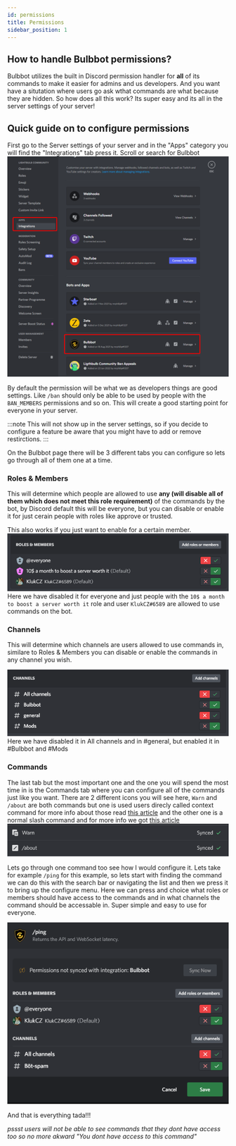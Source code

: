 ```yaml
---
id: permissions
title: Permissions
sidebar_position: 1
---
```


## How to handle Bulbbot permissions?

Bulbbot utilizes the built in Discord permission handler for **all** of its commands to make it easier for admins and us developers. And you want have
a situtation where users go ask wthat commands are what because they are hidden. So how does all this work? Its super easy and its all in the server
settings of your server!

## Quick guide on to configure permissions

First go to the Server settings of your server and in the "Apps" category you will find the "Integrations" tab press it. Scroll or search for Bulbbot
![](../assets/Configuration/Apps_Integration.png)

By default the permission will be what we as developers things are good settings. Like `/ban` should only be able to be used by people with the
`BAN_MEMBERS` permissions and so on. This will create a good starting point for everyone in your server.

:::note 
This will not show up in the server settings, so if you decide to configure a feature be aware that you might have to add or remove restirctions. 
:::

On the Bulbbot page there will be 3 different tabs you can configure so lets go through all of them one at a time.

### Roles & Members
This will determine which people are allowed to use **any (will disable all of them which does not meet this role requirement)** of the commands by the bot, by Discord default this will be everyone, but you can disable or enable it for just cerain people with roles like approve or trusted.

This also works if you just want to enable for a certain member.
![](../assets/Configuration/Roles_Members.png)   
Here we have disabled it for everyone and just people with the `10$ a month to boost a server worth it` role and user `KlukCZ#6589` are allowed to use commands on the bot.

### Channels
This will determine which channels are users allowed to use commands in, similare to Roles & Members you can disable or enable the commands in any channel you wish.

![](../assets/Configuration/Channels.png)
Here we have disabled it in All channels and in #general, but enabled it in #Bulbbot and #Mods

### Commands
The last tab but the most important one and the one you will spend the most time in is the Commands tab where you can configure all of the commands just like you want.
There are 2 different icons you will see here, `Warn` and `/about` are both commands but one is used users direcly called context command for more info about those read [this article](../basics/context-menu.md) and the other one is a normal slash command and for more info we got [this article](../basics/slash-commands.md)  
![](../assets/Configuration/Commands2Icons.png)

Lets go through one command too see how I would configure it. Lets take for example `/ping` for this example, so lets start with finding the command we can do this with the search bar or navigating the list and then we press it to bring up the configure menu. Here we can press and choice what roles or members should have access to the commands and in what channels the command should be accessable in. Super simple and easy to use for everyone.

![](../assets/Configuration/ConfigurePing.png)

And that is everything tada!!! 


*pssst users will not be able to see commands that they dont have access too so no more akward "You dont have access to this command"*